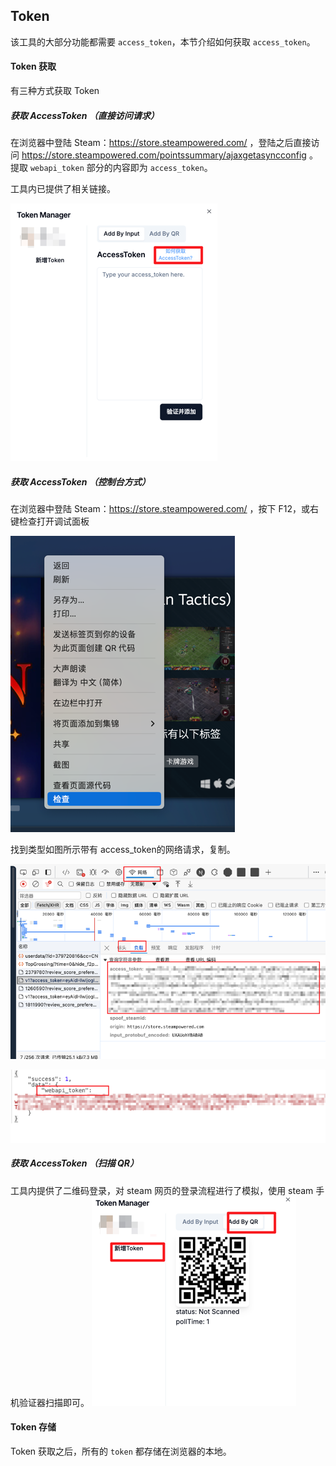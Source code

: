 
## Token

该工具的大部分功能都需要 `access_token`，本节介绍如何获取 `access_token`。

#### Token 获取

有三种方式获取 Token

##### 获取 AccessToken （直接访问请求）
在浏览器中登陆 Steam：https://store.steampowered.com/ ，登陆之后直接访问 https://store.steampowered.com/pointssummary/ajaxgetasyncconfig 。
提取 `webapi_token` 部分的内容即为 `access_token`。

工具内已提供了相关链接。

![img.png](./img/start_new_1.png)

##### 获取 AccessToken （控制台方式）
在浏览器中登陆 Steam：https://store.steampowered.com/ ，按下 F12，或右键检查打开调试面板

![img_1.png](./img/start_1.png)

找到类型如图所示带有 access_token的网络请求，复制。

![img_1.png](./img/start_2.png)

![img.png](./img/start_6.png)

##### 获取 AccessToken （扫描 QR）
工具内提供了二维码登录，对 steam 网页的登录流程进行了模拟，使用 steam 手机验证器扫描即可。
![img.png](./img/start_new_2.png)


#### Token 存储

Token 获取之后，所有的 `token` 都存储在浏览器的本地。